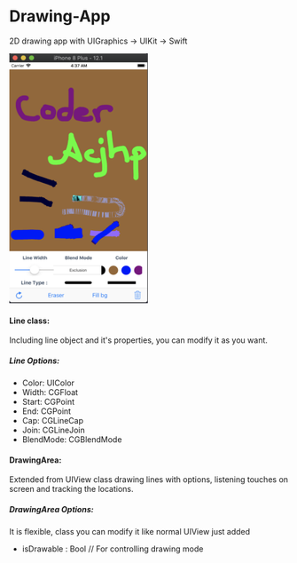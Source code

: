 # Drawing-App
2D drawing app with UIGraphics -> UIKit -> Swift

<img src="https://github.com/Coder-ACJHP/Drawing-App/blob/master/ScreenShot.png" width=250 height="450">

#### Line class:
Including line object and it's properties, you can modify it as you want.

##### Line Options:
* Color: UIColor<br>
* Width: CGFloat<br>
* Start: CGPoint<br>
* End: CGPoint<br>
* Cap: CGLineCap<br>
* Join: CGLineJoin<br>
* BlendMode: CGBlendMode<br>

#### DrawingArea:
Extended from UIView class drawing lines with options, listening touches on screen and tracking the locations.

##### DrawingArea Options:
It is flexible, class you can modify it like normal UIView just added 
<br>
* isDrawable : Bool // For controlling drawing mode
